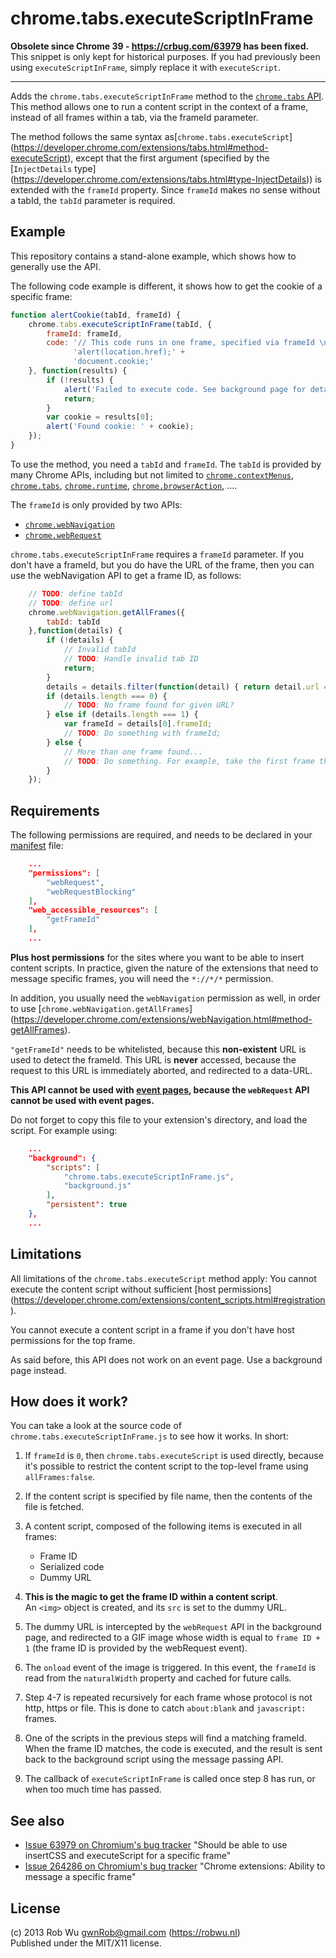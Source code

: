 # chrome.tabs.executeScriptInFrame

**Obsolete since Chrome 39 - https://crbug.com/63979 has been fixed.**
This snippet is only kept for historical purposes. If you had previously
been using `executeScriptInFrame`, simply replace it with `executeScript`.

---

Adds the `chrome.tabs.executeScriptInFrame` method to the
[`chrome.tabs` API](https://developer.chrome.com/extensions/tabs.html).
This method allows one to run a content script in the context of a frame,
instead of all frames within a tab, via the frameId parameter.

The method follows the same syntax as[`chrome.tabs.executeScript`]
(https://developer.chrome.com/extensions/tabs.html#method-executeScript),
except that the first argument (specified by the [`InjectDetails` type]
(https://developer.chrome.com/extensions/tabs.html#type-InjectDetails))
is extended with the `frameId` property. Since `frameId` makes no sense
without a tabId, the `tabId` parameter is required.

## Example
This repository contains a stand-alone example, which shows how to generally use the API.

The following code example is different, it shows how to get the cookie of a specific frame:

```javascript
function alertCookie(tabId, frameId) {
    chrome.tabs.executeScriptInFrame(tabId, {
        frameId: frameId,
        code: '// This code runs in one frame, specified via frameId \n' +
              'alert(location.href);' +
              'document.cookie;'
    }, function(results) {
        if (!results) {
            alert('Failed to execute code. See background page for details.');
            return;
        }
        var cookie = results[0];
        alert('Found cookie: ' + cookie);
    });
}
```

To use the method, you need a `tabId` and `frameId`. The `tabId` is provided by many Chrome APIs,
including but not limited to
[`chrome.contextMenus`](https://developer.chrome.com/extensions/contextMenus.html),
[`chrome.tabs`](https://developer.chrome.com/extensions/tabs.html),
[`chrome.runtime`](https://developer.chrome.com/extensions/runtime.html),
[`chrome.browserAction`](https://developer.chrome.com/extensions/browserAction.html), ....

The `frameId` is only provided by two APIs:

- [`chrome.webNavigation`](https://developer.chrome.com/extensions/webNavigation.html)
- [`chrome.webRequest`](https://developer.chrome.com/extensions/webRequest.html)

`chrome.tabs.executeScriptInFrame` requires a `frameId` parameter. If you don't have a
frameId, but you do have the URL of the frame, then you can use the webNavigation API
to get a frame ID, as follows:

```javascript
    // TODO: define tabId
    // TODO: define url
    chrome.webNavigation.getAllFrames({
        tabId: tabId
    },function(details) {
        if (!details) {
            // Invalid tabId
            // TODO: Handle invalid tab ID
            return;
        }
        details = details.filter(function(detail) { return detail.url === url; });
        if (details.length === 0) {
            // TODO: No frame found for given URL?
        } else if (details.length === 1) {
            var frameId = details[0].frameId;
            // TODO: Do something with frameId;
        } else {
            // More than one frame found...
            // TODO: Do something. For example, take the first frame that matches the frame ID.
        }
    });
```

## Requirements
The following permissions are required, and needs to be declared in your
[manifest](https://developer.chrome.com/extensions/manifest.html) file:

```json
    ...
    "permissions": [
        "webRequest",
        "webRequestBlocking"
    ],
    "web_accessible_resources": [
        "getFrameId"
    ],
    ...
```

**Plus host permissions** for the sites where you want to be able to insert
content scripts. In practice, given the nature of the extensions that need to message specific frames,
you will need the `*://*/*` permission.

In addition, you usually need the `webNavigation` permission as well, in order to use
 [`chrome.webNavigation.getAllFrames`]
 (https://developer.chrome.com/extensions/webNavigation.html#method-getAllFrames).

`"getFrameId"` needs to be whitelisted, because this **non-existent** URL is used to detect the frameId.
This URL is **never** accessed, because the request to this URL is immediately
aborted, and redirected to a data-URL.

**This API cannot be used with [event pages](https://developer.chrome.com/extensions/event_pages.html),
because the `webRequest` API cannot be used with event pages.**

Do not forget to copy this file to your extension's directory, and load the script. For example using:

```json
    ...
    "background": {
        "scripts": [
            "chrome.tabs.executeScriptInFrame.js",
            "background.js"
        ],
        "persistent": true
    },
    ...
```

## Limitations
All limitations of the `chrome.tabs.executeScript` method apply: You cannot execute
the content script without sufficient [host permissions]
(https://developer.chrome.com/extensions/content_scripts.html#registration).

You cannot execute a content script in a frame if you don't have host permissions
for the top frame.

As said before, this API does not work on an event page. Use a background page instead.

## How does it work?
You can take a look at the source code of `chrome.tabs.executeScriptInFrame.js` to see how it works.
In short:

1. If `frameId` is `0`, then `chrome.tabs.executeScript` is used directly, because it's possible
   to restrict the content script to the top-level frame using `allFrames:false`.
2. If the content script is specified by file name, then the contents of the file is fetched.
3. A content script, composed of the following items is executed in all frames:
   - Frame ID
   - Serialized code
   - Dummy URL

4. **This is the magic to get the frame ID within a content script**.  
   An `<img>` object is created, and its `src` is set to the dummy URL.
5. The dummy URL is intercepted by the `webRequest` API in the background page, and redirected
   to a GIF image whose width is equal to `frame ID + 1` (the frame ID is provided by the webRequest event).
6. The `onload` event of the image is triggered. In this event, the `frameId` is read from the `naturalWidth`
   property and cached for future calls.
7. Step 4-7 is repeated recursively for each frame whose protocol is not http, https or file. This is done
   to catch `about:blank` and `javascript:` frames.
8. One of the scripts in the previous steps will find a matching frameId. When the frame ID matches, the code
   is executed, and the result is sent back to the background script using the message passing API.
9. The callback of `executeScriptInFrame` is called once step 8 has run, or when too much time has passed.

## See also
- [Issue 63979 on Chromium's bug tracker](https://code.google.com/p/chromium/issues/detail?id=63979)
  "Should be able to use insertCSS and executeScript for a specific frame"
- [Issue 264286 on Chromium's bug tracker](https://code.google.com/p/chromium/issues/detail?id=264286)
  "Chrome extensions: Ability to message a specific frame"

## License
(c) 2013 Rob Wu <gwnRob@gmail.com> (https://robwu.nl)  
Published under the MIT/X11 license.
